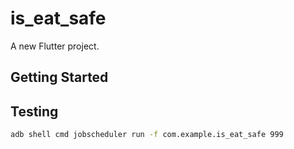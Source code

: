 # is_eat_safe

A new Flutter project.

## Getting Started

## Testing

```bash
adb shell cmd jobscheduler run -f com.example.is_eat_safe 999
```
